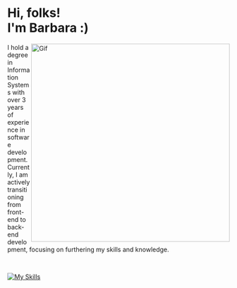 <h1>Hi, folks! <br> I'm Barbara :)</h1>

<img align="right" width="450" alt="Gif" src="https://media0.giphy.com/media/v1.Y2lkPTc5MGI3NjExdWxmc2JmZ2NsaGpzcTZ0M2w3MDR6ankxcXoyemp4ZWZiczRoaG1vNyZlcD12MV9pbnRlcm5hbF9naWZfYnlfaWQmY3Q9cw/UVZ1M8bVwpaF7MTYNk/giphy.gif"/>



<p>I hold a degree in Information Systems with over 3 years of experience in software development. Currently, I am actively transitioning from front-end to back-end development, focusing on furthering my skills and knowledge.</p>

<br/>

[![My Skills](https://skillicons.dev/icons?i=bootstrap,html,css,docker,js,react,git,md,npm,sass,tailwind,ts,vite,vscode,wordpress&perline=6)](https://skillicons.dev)

